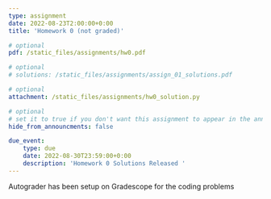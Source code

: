 ```yaml
---
type: assignment
date: 2022-08-23T2:00:00+0:00
title: 'Homework 0 (not graded)'

# optional 
pdf: /static_files/assignments/hw0.pdf

# optional
# solutions: /static_files/assignments/assign_01_solutions.pdf

# optional
attachment: /static_files/assignments/hw0_solution.py

# optional
# set it to true if you don't want this assignment to appear in the announcements section
hide_from_announcments: false

due_event: 
    type: due
    date: 2022-08-30T23:59:00+0:00
    description: 'Homework 0 Solutions Released '
---
```

<!-- Other additional contents using markdown -->

Autograder has been setup on Gradescope for the coding problems